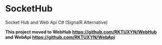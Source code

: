 # SocketHub
Socket Hub and Web Api C# (SignalR Alternative)

<b>This project moved to WebHub https://github.com/RKTUXYN/WebHub and WebApi https://github.com/RKTUXYN/WebApi
